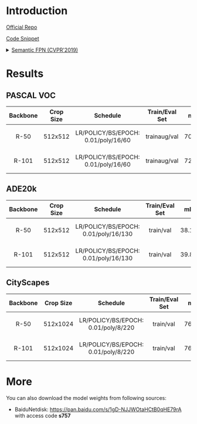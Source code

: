 # Introduction

<a href="https://github.com/facebookresearch/detectron2">Official Repo</a>

<a href="https://github.com/SegmentationBLWX/sssegmentation/tree/main/ssseg/modules/models/semanticfpn">Code Snippet</a>

<details>
<summary align="left"><a href="https://arxiv.org/pdf/1901.02446.pdf">Semantic FPN (CVPR'2019)</a></summary>

```latex
@article{Kirillov_2019,
    title={Panoptic Feature Pyramid Networks},
    ISBN={9781728132938},
    url={http://dx.doi.org/10.1109/CVPR.2019.00656},
    DOI={10.1109/cvpr.2019.00656},
    journal={2019 IEEE/CVF Conference on Computer Vision and Pattern Recognition (CVPR)},
    publisher={IEEE},
    author={Kirillov, Alexander and Girshick, Ross and He, Kaiming and Dollar, Piotr},
    year={2019},
    month={Jun}
}
```

</details>


# Results

## PASCAL VOC
| Backbone  | Crop Size  | Schedule                             | Train/Eval Set  | mIoU   | Download                                                                                                                                                                                                                                                                                                                                                                                                         |
| :-:       | :-:        | :-:                                  | :-:             | :-:    | :-:                                                                                                                                                                                                                                                                                                                                                                                                              |
| R-50      | 512x512    | LR/POLICY/BS/EPOCH: 0.01/poly/16/60  | trainaug/val    | 70.88% | [cfg](https://raw.githubusercontent.com/SegmentationBLWX/sssegmentation/main/ssseg/configs/semanticfpn/semanticfpn_resnet50_voc.py) &#124; [model](https://github.com/SegmentationBLWX/modelstore/releases/download/ssseg_semanticfpn/semanticfpn_resnet50_voc_train.pth) &#124; [log](https://github.com/SegmentationBLWX/modelstore/releases/download/ssseg_semanticfpn/semanticfpn_resnet50_voc_train.log)    |
| R-101     | 512x512    | LR/POLICY/BS/EPOCH: 0.01/poly/16/60  | trainaug/val    | 72.51% | [cfg](https://raw.githubusercontent.com/SegmentationBLWX/sssegmentation/main/ssseg/configs/semanticfpn/semanticfpn_resnet101_voc.py) &#124; [model](https://github.com/SegmentationBLWX/modelstore/releases/download/ssseg_semanticfpn/semanticfpn_resnet101_voc_train.pth) &#124; [log](https://github.com/SegmentationBLWX/modelstore/releases/download/ssseg_semanticfpn/semanticfpn_resnet101_voc_train.log) |

## ADE20k
| Backbone  | Crop Size  | Schedule                             | Train/Eval Set  | mIoU   | Download                                                                                                                                                                                                                                                                                                                                                                                                                  |
| :-:       | :-:        | :-:                                  | :-:             | :-:    | :-:                                                                                                                                                                                                                                                                                                                                                                                                                       |
| R-50      | 512x512    | LR/POLICY/BS/EPOCH: 0.01/poly/16/130 | train/val       | 38.16% | [cfg](https://raw.githubusercontent.com/SegmentationBLWX/sssegmentation/main/ssseg/configs/semanticfpn/semanticfpn_resnet50_ade20k.py) &#124; [model](https://github.com/SegmentationBLWX/modelstore/releases/download/ssseg_semanticfpn/semanticfpn_resnet50_ade20k_train.pth) &#124; [log](https://github.com/SegmentationBLWX/modelstore/releases/download/ssseg_semanticfpn/semanticfpn_resnet50_ade20k_train.log)    |
| R-101     | 512x512    | LR/POLICY/BS/EPOCH: 0.01/poly/16/130 | train/val       | 39.85% | [cfg](https://raw.githubusercontent.com/SegmentationBLWX/sssegmentation/main/ssseg/configs/semanticfpn/semanticfpn_resnet101_ade20k.py) &#124; [model](https://github.com/SegmentationBLWX/modelstore/releases/download/ssseg_semanticfpn/semanticfpn_resnet101_ade20k_train.pth) &#124; [log](https://github.com/SegmentationBLWX/modelstore/releases/download/ssseg_semanticfpn/semanticfpn_resnet101_ade20k_train.log) |

## CityScapes
| Backbone  | Crop Size  | Schedule                             | Train/Eval Set  | mIoU   | Download                                                                                                                                                                                                                                                                                                                                                                                                                              |
| :-:       | :-:        | :-:                                  | :-:             | :-:    | :-:                                                                                                                                                                                                                                                                                                                                                                                                                                   |
| R-50      | 512x1024   | LR/POLICY/BS/EPOCH: 0.01/poly/8/220  | train/val       | 76.09% | [cfg](https://raw.githubusercontent.com/SegmentationBLWX/sssegmentation/main/ssseg/configs/semanticfpn/semanticfpn_resnet50_cityscapes.py) &#124; [model](https://github.com/SegmentationBLWX/modelstore/releases/download/ssseg_semanticfpn/semanticfpn_resnet50_cityscapes_train.pth) &#124; [log](https://github.com/SegmentationBLWX/modelstore/releases/download/ssseg_semanticfpn/semanticfpn_resnet50_cityscapes_train.log)    |
| R-101     | 512x1024   | LR/POLICY/BS/EPOCH: 0.01/poly/8/220  | train/val       | 76.39% | [cfg](https://raw.githubusercontent.com/SegmentationBLWX/sssegmentation/main/ssseg/configs/semanticfpn/semanticfpn_resnet101_cityscapes.py) &#124; [model](https://github.com/SegmentationBLWX/modelstore/releases/download/ssseg_semanticfpn/semanticfpn_resnet101_cityscapes_train.pth) &#124; [log](https://github.com/SegmentationBLWX/modelstore/releases/download/ssseg_semanticfpn/semanticfpn_resnet101_cityscapes_train.log) |


# More
You can also download the model weights from following sources:
- BaiduNetdisk: https://pan.baidu.com/s/1gD-NJJWOtaHCtB0qHE79rA with access code **s757**